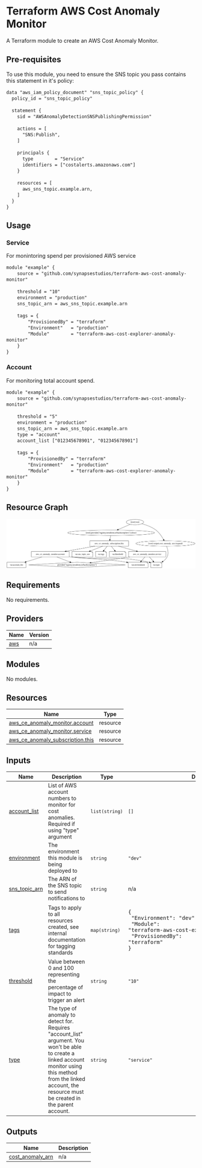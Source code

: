 # Terraform AWS Cost Anomaly Monitor

A Terraform module to create an AWS Cost Anomaly Monitor.

## Pre-requisites

To use this module, you need to ensure the SNS topic you pass contains this statement in it's policy:

```hcl
data "aws_iam_policy_document" "sns_topic_policy" {
  policy_id = "sns_topic_policy"

  statement {
    sid = "AWSAnomalyDetectionSNSPublishingPermission"

    actions = [
      "SNS:Publish",
    ]

    principals {
      type        = "Service"
      identifiers = ["costalerts.amazonaws.com"]
    }

    resources = [
      aws_sns_topic.example.arn,
    ]
  }
}
```

## Usage

### Service

For monintoring spend per provisioned AWS service

```hcl
module "example" {
    source = "github.com/synapsestudios/terraform-aws-cost-anomaly-monitor"

    threshold = "10"
    environment = "production"
    sns_topic_arn = aws_sns_topic.example.arn

    tags = {
        "ProvisionedBy" = "terraform"
        "Environment"   = "production"
        "Module"        = "terraform-aws-cost-explorer-anomaly-monitor"
    }
}
```

### Account

For monitoring total account spend.

```hcl
module "example" {
    source = "github.com/synapsestudios/terraform-aws-cost-anomaly-monitor"

    threshold = "5"
    environment = "production"
    sns_topic_arn = aws_sns_topic.example.arn
    type = "account"
    account_list ["012345678901", "012345678901"]

    tags = {
        "ProvisionedBy" = "terraform"
        "Environment"   = "production"
        "Module"        = "terraform-aws-cost-explorer-anomaly-monitor"
    }
}
```

## Resource Graph

<img src="./graph.svg">

<!-- BEGIN_TF_DOCS -->

## Requirements

No requirements.

## Providers

| Name                                             | Version |
| ------------------------------------------------ | ------- |
| <a name="provider_aws"></a> [aws](#provider_aws) | n/a     |

## Modules

No modules.

## Resources

| Name                                                                                                                                    | Type     |
| --------------------------------------------------------------------------------------------------------------------------------------- | -------- |
| [aws_ce_anomaly_monitor.account](https://registry.terraform.io/providers/hashicorp/aws/latest/docs/resources/ce_anomaly_monitor)        | resource |
| [aws_ce_anomaly_monitor.service](https://registry.terraform.io/providers/hashicorp/aws/latest/docs/resources/ce_anomaly_monitor)        | resource |
| [aws_ce_anomaly_subscription.this](https://registry.terraform.io/providers/hashicorp/aws/latest/docs/resources/ce_anomaly_subscription) | resource |

## Inputs

| Name                                                                     | Description                                                                                                                                                                                                              | Type           | Default                                                                                                                                   | Required |
| ------------------------------------------------------------------------ | ------------------------------------------------------------------------------------------------------------------------------------------------------------------------------------------------------------------------ | -------------- | ----------------------------------------------------------------------------------------------------------------------------------------- | :------: |
| <a name="input_account_list"></a> [account_list](#input_account_list)    | List of AWS account numbers to monitor for cost anomalies. Required if using "type" argument                                                                                                                             | `list(string)` | `[]`                                                                                                                                      |    no    |
| <a name="input_environment"></a> [environment](#input_environment)       | The environment this module is being deployed to                                                                                                                                                                         | `string`       | `"dev"`                                                                                                                                   |    no    |
| <a name="input_sns_topic_arn"></a> [sns_topic_arn](#input_sns_topic_arn) | The ARN of the SNS topic to send notifications to                                                                                                                                                                        | `string`       | n/a                                                                                                                                       |   yes    |
| <a name="input_tags"></a> [tags](#input_tags)                            | Tags to apply to all resources created, see internal documentation for tagging standards                                                                                                                                 | `map(string)`  | <pre>{<br> "Environment": "dev",<br> "Module": "terraform-aws-cost-explorer-anomaly-monitor",<br> "ProvisionedBy": "terraform"<br>}</pre> |    no    |
| <a name="input_threshold"></a> [threshold](#input_threshold)             | Value between 0 and 100 representing the percentage of impact to trigger an alert                                                                                                                                        | `string`       | `"10"`                                                                                                                                    |    no    |
| <a name="input_type"></a> [type](#input_type)                            | The type of anomaly to detect for. Requires "account_list" argument. You won't be able to create a linked account monitor using this method from the linked account, the resource must be created in the parent account. | `string`       | `"service"`                                                                                                                               |    no    |

## Outputs

| Name                                                                                | Description |
| ----------------------------------------------------------------------------------- | ----------- |
| <a name="output_cost_anomaly_arn"></a> [cost_anomaly_arn](#output_cost_anomaly_arn) | n/a         |

<!-- END_TF_DOCS -->
